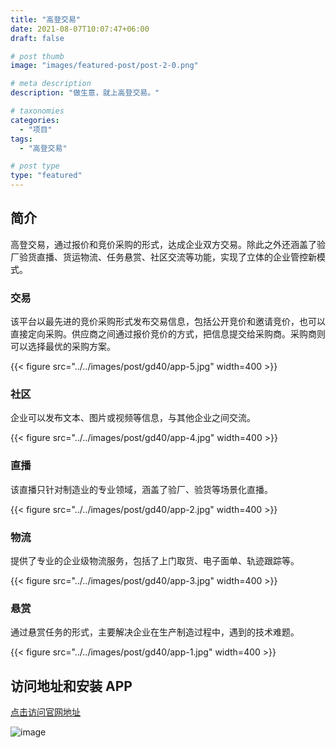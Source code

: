 ```yaml
---
title: "高登交易"
date: 2021-08-07T10:07:47+06:00
draft: false

# post thumb
image: "images/featured-post/post-2-0.png"

# meta description
description: "做生意，就上高登交易。"

# taxonomies
categories:
  - "项目"
tags:
  - "高登交易"

# post type
type: "featured"
---
```


## 简介

高登交易，通过报价和竞价采购的形式，达成企业双方交易。除此之外还涵盖了验厂验货直播、货运物流、任务悬赏、社区交流等功能，实现了立体的企业管控新模式。

### 交易

该平台以最先进的竞价采购形式发布交易信息，包括公开竞价和邀请竞价，也可以直接定向采购。供应商之间通过报价竞价的方式，把信息提交给采购商。采购商则可以选择最优的采购方案。

{{< figure src="../../images/post/gd40/app-5.jpg" width=400 >}}

### 社区

企业可以发布文本、图片或视频等信息，与其他企业之间交流。

{{< figure src="../../images/post/gd40/app-4.jpg" width=400 >}}

### 直播

该直播只针对制造业的专业领域，涵盖了验厂、验货等场景化直播。

{{< figure src="../../images/post/gd40/app-2.jpg" width=400 >}}

### 物流

提供了专业的企业级物流服务，包括了上门取货、电子面单、轨迹跟踪等。

{{< figure src="../../images/post/gd40/app-3.jpg" width=400 >}}

### 悬赏

通过悬赏任务的形式，主要解决企业在生产制造过程中，遇到的技术难题。

{{< figure src="../../images/post/gd40/app-1.jpg" width=400 >}}

## 访问地址和安装 APP

[点击访问官网地址](https://www.gd40.cn)

![image](https://qn.gd40.cn/qrcode.png?imageView2/1/w/180)
